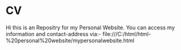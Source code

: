 # CV
Hi this is an Repositry for my Personal Website. You can access my information and contact-address via:-
file:///C:/html/html-%20personal%20website/mypersonalwebsite.html
